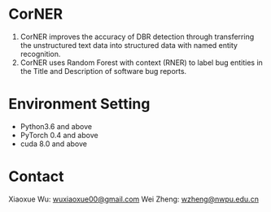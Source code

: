 # CorNER

1. CorNER improves the accuracy of DBR detection through transferring the unstructured text data into structured data with named entity recognition. 
2. CorNER uses Random Forest with context (RNER) to label bug entities in the Title and Description of software bug reports.
   
# Environment Setting
- Python3.6 and above
- PyTorch 0.4 and above
- cuda 8.0 and above

# Contact
Xiaoxue Wu: wuxiaoxue00@gmail.com
Wei Zheng: wzheng@nwpu.edu.cn


